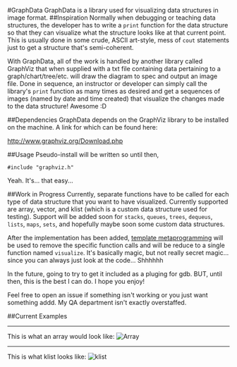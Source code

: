 #GraphData
GraphData is a library used for visualizing data structures in image format.
##Inspiration
Normally when debugging or teaching data structures, the developer has to write
a `print` function for the data structure so that they can visualize what the
structure looks like at that current point. This is usually done in some crude,
ASCII art-style, mess of `cout` statements just to get a structure that's semi-coherent.

With GraphData, all of the work is handled by another library called GraphViz that
when supplied with a txt file containing data pertaining to a graph/chart/tree/etc.
will draw the diagram to spec and output an image file. Done in sequence, 
an instructor or developer can simply call the library's `print` function as many
times as desired and get a sequences of images (named by date and time created) that
visualize the changes made to the data structure! Awesome :D

##Dependencies
GraphData depends on the GraphViz library to be installed on the machine.
A link for which can be found here:

http://www.graphviz.org/Download.php

##Usage
Pseudo-install will be written so until then,

`#include "graphviz.h"`

Yeah. It's... that easy... 

##Work in Progress
Currently, separate functions have to be called for each type of data structure
that you want to have visualized. Currently supported are array, vector, 
and klist (which is a custom data structure used for testing). Support will be
added soon for `stacks`, `queues`, `trees`, `dequeus`, `lists`, `maps`, `sets`, 
and hopefully maybe soon some custom data structures. 

After the implementation has been added, [template metaprogramming](http://i.imgur.com/zsFrWLe.gif) 
will be used to remove the specific function calls and will be reduce to 
a single function named `visualize`. It's basically magic, but not really
secret magic... since you can always just look at the code... Shhhhhh

In the future, going to try to get it included as a pluging for gdb. 
BUT, until then, this is the best I can do. I hope you enjoy!

Feel free to open an issue if something isn't working or you just want something addd. 
My QA department isn't exactly overstaffed. 

##Current Examples
***
This is what an array would look like:
![Array](http://puu.sh/hU0F3/25bdfc5b8b.png)

***

This is what klist looks like:
![klist](http://puu.sh/hU0FT/33d7cbf5d1.png)